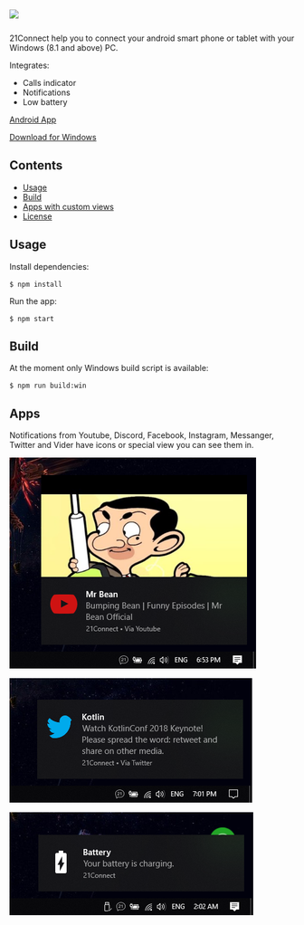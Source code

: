 # <img src="assets/windows-icon.ico" width="100"> 

21Connect help you to connect your android smart phone or tablet with your Windows (8.1 and above) PC. 

Integrates:

- Calls indicator
- Notifications
- Low battery

[Android App](https://github.com/tsvetilian-ty/21Connect-Android-App)

[Download for Windows](https://github.com/tsvetilian-ty/21Connect/releases)

## Contents

- [Usage](#usage)
- [Build](#build)
- [Apps with custom views](#apps)
- [License](LICENSE.md)

## Usage

Install dependencies:

```console
$ npm install
```

Run the app:

```console
$ npm start
```

## Build

At the moment only Windows build script is available:

```console
$ npm run build:win
```

## Apps

Notifications from Youtube, Discord, Facebook, Instagram, Messanger, Twitter and Vider have icons or special view you can see them in.

![Youtube Advanced View](screenshots/youtube_advanced.PNG)

![Twitter](screenshots/twitter.PNG)

![Charging](screenshots/charging.PNG)
